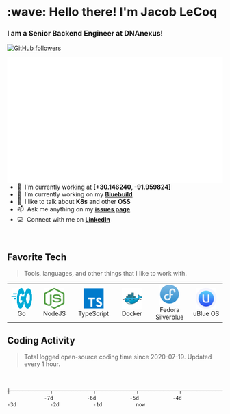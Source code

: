 <h1 align="left" id="brogrammer-title">:wave: Hello there! I'm Jacob LeCoq</h1>
<h3 align="left">I am a Senior Backend Engineer at DNAnexus!</h3>

<p align="left">
  <a href="https://github.com/bayou-brogrammer?tab=followers">
    <img alt="GitHub followers" src="https://img.shields.io/github/followers/bayou-brogrammer?style=flat&logo=github">
  </a>
</p>

<a href="#brogrammer-title">
  <img src="https://raw.githubusercontent.com/MacroPower/github-stats-transparent/output/generated/overview.svg" alt="macropower" align="right" />
</a>

- :office: &nbsp;I'm currently working at **[+30.146240, -91.959824]**
- :seedling: &nbsp;I’m currently working on my **[Bluebuild]**
- :speech_balloon: &nbsp;I like to talk about **K8s** and other **OSS**
- :mailbox: &nbsp;Ask me anything on my **[issues page]**
- :computer: &nbsp;Connect with me on **[LinkedIn]**

<br>

<h2 align="left" id="brogrammer-tech">Favorite Tech</h2>

> Tools, languages, and other things that I like to work with.

<table>
  <tr>
    <td align="center" width="96">
      <a href="#brogrammer-tech">
        <img src="./imgs/go-flat.svg" width="48" height="48" alt="Golang" />
      </a>
      <br>Go
    </td>
    <td align="center" width="96">
      <a href="#brogrammer-tech">
        <img src="./imgs/node-js.svg" width="48" height="48" alt="Python" />
      </a>
      <br>NodeJS
    </td>
    <td align="center" width="96">
      <a href="#brogrammer-tech">
        <img src="./imgs/typescript-original.svg" width="48" height="48" alt="TypeScript" />
      </a>
      <br>TypeScript
    </td>
    <td align="center" width="96"> 
      <a href="#brogrammer-tech" >
        <img src="./imgs/docker-original.svg" width="48" height="48" alt="Docker" />
      </a>
      <br>Docker
    </td>
    <td align="center"  width="96">
      <a href="#brogrammer-tech">
        <img src="./imgs/fedora.svg" width="48" height="48" alt="Fedora Silverblue" />
      </a>
      <br>Fedora Silverblue
    </td>
    <td align="center"  width="96">
      <a href="#brogrammer-tech">
        <img src="./imgs/ublue.png" width="48" height="48" alt="uBlue OS" />
      </a>
      <br>uBlue OS
    </td>
  </tr>
</table>

<h2 align="left">Coding Activity</h2>

> Total logged open-source coding time since 2020-07-19. Updated every 1 hour.

<!-- prettier-ignore-start -->
<!-- START_SECTION:ascii_graph -->

```

             ┼─────────────┬─────────────┬─────────────┬─────────────┬─────────────┬─────────────┬─────────────┤ 
            -7d           -6d           -5d           -4d           -3d           -2d           -1d           now
```

<!-- END_SECTION:ascii_graph -->
<!-- prettier-ignore-end -->

<!-- links -->

[Bluebuild]: https://blue-build.org "Bluebuild Home"
[issues page]: https://github.com/MacroPower/MacroPower/issues "MacroPower/issues"
[linkedin]: https://www.linkedin.com/in/colvinjm "Jacob Colvin LinkedIn"
